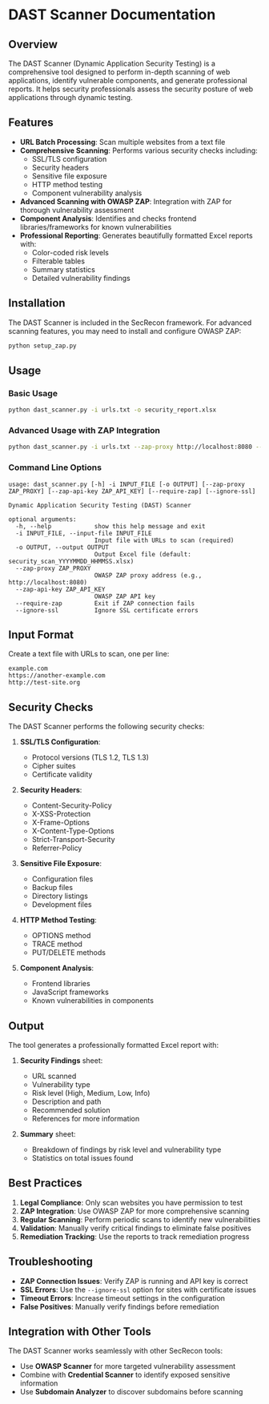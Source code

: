 # DAST Scanner Documentation

## Overview
The DAST Scanner (Dynamic Application Security Testing) is a comprehensive tool designed to perform in-depth scanning of web applications, identify vulnerable components, and generate professional reports. It helps security professionals assess the security posture of web applications through dynamic testing.

## Features
- **URL Batch Processing**: Scan multiple websites from a text file
- **Comprehensive Scanning**: Performs various security checks including:
  - SSL/TLS configuration
  - Security headers
  - Sensitive file exposure
  - HTTP method testing
  - Component vulnerability analysis
- **Advanced Scanning with OWASP ZAP**: Integration with ZAP for thorough vulnerability assessment
- **Component Analysis**: Identifies and checks frontend libraries/frameworks for known vulnerabilities
- **Professional Reporting**: Generates beautifully formatted Excel reports with:
  - Color-coded risk levels
  - Filterable tables
  - Summary statistics
  - Detailed vulnerability findings

## Installation

The DAST Scanner is included in the SecRecon framework. For advanced scanning features, you may need to install and configure OWASP ZAP:

```bash
python setup_zap.py
```

## Usage

### Basic Usage

```bash
python dast_scanner.py -i urls.txt -o security_report.xlsx
```

### Advanced Usage with ZAP Integration

```bash
python dast_scanner.py -i urls.txt --zap-proxy http://localhost:8080 --zap-api-key <your-api-key> --ignore-ssl
```

### Command Line Options

```
usage: dast_scanner.py [-h] -i INPUT_FILE [-o OUTPUT] [--zap-proxy ZAP_PROXY] [--zap-api-key ZAP_API_KEY] [--require-zap] [--ignore-ssl]

Dynamic Application Security Testing (DAST) Scanner

optional arguments:
  -h, --help            show this help message and exit
  -i INPUT_FILE, --input-file INPUT_FILE
                        Input file with URLs to scan (required)
  -o OUTPUT, --output OUTPUT
                        Output Excel file (default: security_scan_YYYYMMDD_HHMMSS.xlsx)
  --zap-proxy ZAP_PROXY
                        OWASP ZAP proxy address (e.g., http://localhost:8080)
  --zap-api-key ZAP_API_KEY
                        OWASP ZAP API key
  --require-zap         Exit if ZAP connection fails
  --ignore-ssl          Ignore SSL certificate errors
```

## Input Format

Create a text file with URLs to scan, one per line:

```
example.com
https://another-example.com
http://test-site.org
```

## Security Checks

The DAST Scanner performs the following security checks:

1. **SSL/TLS Configuration**:
   - Protocol versions (TLS 1.2, TLS 1.3)
   - Cipher suites
   - Certificate validity

2. **Security Headers**:
   - Content-Security-Policy
   - X-XSS-Protection
   - X-Frame-Options
   - X-Content-Type-Options
   - Strict-Transport-Security
   - Referrer-Policy

3. **Sensitive File Exposure**:
   - Configuration files
   - Backup files
   - Directory listings
   - Development files

4. **HTTP Method Testing**:
   - OPTIONS method
   - TRACE method
   - PUT/DELETE methods

5. **Component Analysis**:
   - Frontend libraries
   - JavaScript frameworks
   - Known vulnerabilities in components

## Output

The tool generates a professionally formatted Excel report with:

1. **Security Findings** sheet:
   - URL scanned
   - Vulnerability type
   - Risk level (High, Medium, Low, Info)
   - Description and path
   - Recommended solution
   - References for more information

2. **Summary** sheet:
   - Breakdown of findings by risk level and vulnerability type
   - Statistics on total issues found

## Best Practices

1. **Legal Compliance**: Only scan websites you have permission to test
2. **ZAP Integration**: Use OWASP ZAP for more comprehensive scanning
3. **Regular Scanning**: Perform periodic scans to identify new vulnerabilities
4. **Validation**: Manually verify critical findings to eliminate false positives
5. **Remediation Tracking**: Use the reports to track remediation progress

## Troubleshooting

- **ZAP Connection Issues**: Verify ZAP is running and API key is correct
- **SSL Errors**: Use the `--ignore-ssl` option for sites with certificate issues
- **Timeout Errors**: Increase timeout settings in the configuration
- **False Positives**: Manually verify findings before remediation

## Integration with Other Tools

The DAST Scanner works seamlessly with other SecRecon tools:

- Use **OWASP Scanner** for more targeted vulnerability assessment
- Combine with **Credential Scanner** to identify exposed sensitive information
- Use **Subdomain Analyzer** to discover subdomains before scanning

